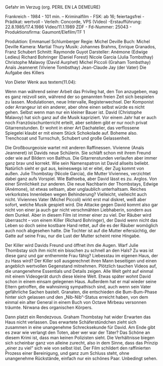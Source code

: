 Gefahr im Verzug (org. PERIL EN LA DEMEURE)

Frankreich - 1984 - 101 min. – Kriminalfilm - FSK: ab 16; feiertagsfrei - Prädikat: wertvoll - Verleih: Concorde, VPS (Video) -Erstaufführung: 22.8.1985/17.4.1986 Video/11.1.1989 ZDF - Fd-Nummer: 25043 - Produktionsfirma: Gaumont/Elefilm/TF 1

Produktion: Emmanuel Schlumberger
Regie: Michel Deville
Buch: Michel Deville
Kamera: Martial Thury
Musik: Johannes Brahms, Enrique Granados, Franz Schubert
Schnitt: Raymonde Guyot
Darsteller:
Anémone (Edwige Ledieu)
Richard Bohringer (Daniel Forest)
Nicole Garcia (Julia Tombsthay)
Christophe Malavoy (David Aurphet)
Michel Piccoli (Graham Tombsthay)
Anaïs Jeanneret (Viviene Tombsthay)
Jean-Claude Jay (der Vater)
Die Aufgabe des Killers

Von Dieter Wenk aus textem(11.04): 

Wenn man während seiner Arbeit das Privileg hat, den Ton anzugeben, mag es ganz reizvoll sein, während der so genannten freien Zeit sich bespielen zu lassen. Modulationen, neue Intervalle, Registerwechsel. Der Komponist oder Arrangeur ist ein anderer, aber ohne einen selbst würde es nicht gehen. Selbst wenn man nur ein kleiner Bauer ist. David (Christophe Malavoy) hat sich ganz auf die Musik kapriziert. Vor einem Jahr hat er auch noch Französischunterricht erteilt, aber seitdem gibt er nur noch privat Gitarrenstunden. Er wohnt in einer Art Dachatelier, das verflossene Spiegelei klaubt er mit einem Stück Schokolade auf. Boheme also. Trenchcoat und Turnschuh, Schubert und große Gelassenheit.

Die Großbourgeoisie wartet mit anderen Raffinessen. Vivienne (Anaïs Jeanneret) ist Davids neue Schülerin. Sie schläft schon mit ihrem Freund oder wie auf Bildern von Balthus. Die Gitarrenstunden verlaufen aber immer ganz brav und korrekt. Wie sein Namenspatron ist David allseits beliebt. Natürlich sieht er gut aus, keineswegs ist er eitel, der Zug kommt von außen. Julie Thombstay (Nicole Garcia), die Mutter Viviennes, verzichtet dabei ganz aufs Vorspiel. Wie Bathseba, aber David lässt es zu. Arglos. Von einer Sinnlichkeit zur anderen. Die neue Nachbarin der Thombstays, Edwige (Anémone), ist etwas seltsam, aber unglaublich unterhaltsam. Reiches verkorkstes Innenleben wegen Behinderung? Vielleicht, vielleicht auch nicht. Viviennes Vater (Michel Piccoli) wirkt erst mal diskret, weiß aber sofort, welche Musik gespielt wird. Die Attacke gegen David kommt also gar nicht von einer ja auch gar nicht verschmähten Liebhaberin, sondern aus dem Dunkel. Aber in diesem Film ist immer einer zu viel. Der Räuber wird überrascht – von einem Killer (Richard Bohringer), der David wenn nicht das Leben so doch seine kostbare Hand rettet, auf die es der Räuber womöglich auch noch abgesehen hatte. Die Tochter ist auf die Mutter eifersüchtig, der Gatte auf seine Frau, nur die Lust der Mutter scheint reine Hingabe.

Der Killer wird Davids Freund und öffnet ihm die Augen. Warf Julie Thombstay sich ihm nicht ein bisschen zu schnell an den Hals? Zu was ist diese ganz und gar enthemmte Frau fähig? Liebesstau im eigenen Haus, der zu Hass wird? Der Killer soll ausgerechnet ihren Mann beseitigen und einen angeblich wertvollen Gegenstand mitnehmen. Plötzlich tauchen Videos auf, die unangenehme Essentials und Details zeigen. Alle Welt geht auf einmal mit einem Videogerät durch diese kleine Welt. Etwas später wohnt David schon in einem einsam gelegenen Haus. Außerdem hat er mal wieder seine Eltern getroffen, die wahnsinnig sympathisch sind, auch wenn sein Vater gefährliche Sachen bastelt. Granaten, die entschieden die Bum-Bum-Phase hinter sich gelassen und den „Nib-Nib“-Status erreicht haben, von dem einmal ein alter General in einem Buch von Octave Mirbeau versonnen träumte. Nirwana des organischen Körpers.

Dann platzt ein Rendezvous. Graham Thombstay hat wider Erwarten das Haus nicht verlassen. Das erwartete Schäferstündchen zieht sich zusammen in eine unangenehme Schrecksekunde für David. Am Ende gibt es zwar wie verlangt den Toten, aber wer war der Täter? Das Schöne an diesem Krimi ist, dass man keinen Polizisten sieht. Die Verhältnisse biegen sich scheinbar ganz von alleine zurecht, also in dem Sinne, dass das Prinzip „einer zu viel“ sich wie von selbst löst. Der Film schildert den raffinierten Prozess einer Bereinigung, und ganz zum Schluss steht, ohne unangenehme Rückstände, einfach nur ein schönes Paar. Unbedingt sehen. 
